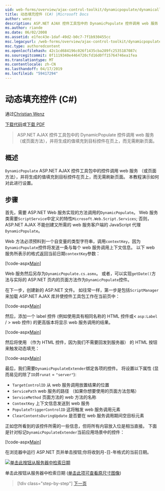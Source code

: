 ```yaml
---
uid: web-forms/overview/ajax-control-toolkit/dynamicpopulate/dynamically-populating-a-control-cs
title: 动态填充控件 (C#) |Microsoft Docs
author: wenz
description: ASP.NET AJAX 控件工具包中的 DynamicPopulate 控件调用 web 服务 （或页面方法），并将生成的值填充到 t 上的目标控件...
ms.author: riande
ms.date: 06/02/2008
ms.assetid: e1fec43e-1daf-49d2-b0c7-7f1b930455cc
msc.legacyurl: /web-forms/overview/ajax-control-toolkit/dynamicpopulate/dynamically-populating-a-control-cs
msc.type: authoredcontent
ms.openlocfilehash: 42c1cd684196c026f1435cba289fc2535187087c
ms.sourcegitcommit: 0f1119340e4464720cfd16d0ff15764746ea1fea
ms.translationtype: MT
ms.contentlocale: zh-CN
ms.lasthandoff: 04/17/2019
ms.locfileid: "59417294"
---
```

# <a name="dynamically-populating-a-control-c"></a>动态填充控件 (C#)

通过[Christian Wenz](https://github.com/wenz)

[下载代码](http://download.microsoft.com/download/d/8/f/d8f2f6f9-1b7c-46ad-9252-e1fc81bdea3e/dynamicpopulate0.cs.zip)或[下载 PDF](http://download.microsoft.com/download/b/6/a/b6ae89ee-df69-4c87-9bfb-ad1eb2b23373/dynamicpopulate0CS.pdf)

> ASP.NET AJAX 控件工具包中的 DynamicPopulate 控件调用 web 服务 （或页面方法），并将生成的值填充到目标控件在页上，而无需刷新页面。


## <a name="overview"></a>概述

`DynamicPopulate` ASP.NET AJAX 控件工具包中的控件调用 web 服务 （或页面方法），并将生成的值填充到目标控件在页上，而无需刷新页面。 本教程演示如何对此进行设置。

## <a name="steps"></a>步骤

首先，需要 ASP.NET Web 服务实现的方法调用的`DynamicPopulate`。 Web 服务类需要`ScriptService`中定义的特性`Microsoft.Web.Script.Services`; 否则，ASP.NET AJAX 不能创建又所需的 web 服务客户端的 JavaScript 代理`DynamicPopulate`。

Web 方法必须预料到一个自变量的类型字符串，调用`contextKey`，因为`DynamicPopulate`控件将发送一条与每个 web 服务调用上下文信息。 以下 web 服务所表示的格式返回当前日期`contextKey`参数：

[!code-aspx[Main](dynamically-populating-a-control-cs/samples/sample1.aspx)]

Web 服务然后另存为`DynamicPopulate.cs.asmx`。 或者，可以实现`getDate()`方法与实际的 ASP.NET 页内的页面方法作为`DynamicPopulate`控件。

在下一步，创建新的 ASP.NET 文件。 如往常一样，第一步是包括`ScriptManager`来加载 ASP.NET AJAX 库并使控件工具包工作在当前页中：

[!code-aspx[Main](dynamically-populating-a-control-cs/samples/sample2.aspx)]

然后，添加一个 label 控件 (例如使用具有相同名称的 HTML 控件或&lt; `asp:Label`  / &gt; web 控件) 的更高版本将显示 web 服务调用的结果。

[!code-aspx[Main](dynamically-populating-a-control-cs/samples/sample3.aspx)]

然后将使用 （作为 HTML 控件，因为我们不需要回发到服务器） 的 HTML 按钮来触发动态填充：

[!code-aspx[Main](dynamically-populating-a-control-cs/samples/sample4.aspx)]

最后，我们需要`DynamicPopulateExtender`绑定各项的控件。 将设置以下属性 (显而易见的除了`ID`并`runat` = `"server"`):

- `TargetControlID` 从 web 服务调用放置结果的位置
- `ServicePath` web 服务的路径 （如果你想要使用的页面方法忽略）
- `ServiceMethod` 页面方法的 web 方法的名称
- `ContextKey` 上下文信息发送到 web 服务
- `PopulateTriggerControlID` 这将触发 web 服务调用元素
- `ClearContentsDuringUpdate` 是否要在 web 服务调用期间空目标元素

正如您所看到的该控件所需的一些信息，但将所有内容放入位是相当直接。 下面是针对标记`DynamicPopulateExtender`当前应用场景中的控件：

[!code-aspx[Main](dynamically-populating-a-control-cs/samples/sample5.aspx)]

在浏览器中运行 ASP.NET 页并单击按钮;你将收到月-日-年格式的当前日期。


[![单击此按钮从服务器中检索日期](dynamically-populating-a-control-cs/_static/image2.png)](dynamically-populating-a-control-cs/_static/image1.png)

单击此按钮从服务器中检索日期 ([单击此项可查看原尺寸图像](dynamically-populating-a-control-cs/_static/image3.png))

> [!div class="step-by-step"]
> [下一页](dynamically-populating-a-control-using-javascript-code-cs.md)
